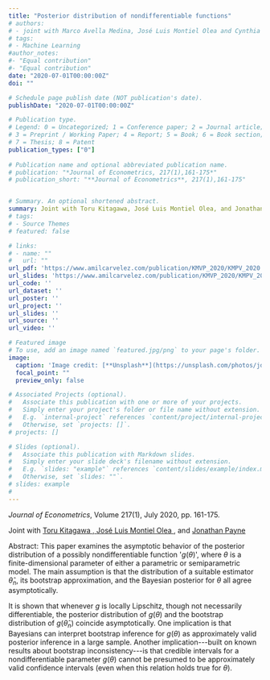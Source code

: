 ```yaml
---
title: "Posterior distribution of nondifferentiable functions"
# authors:
# - joint with Marco Avella Medina, José Luis Montiel Olea and Cynthia Rush
# tags:
# - Machine Learning
#author_notes:
#- "Equal contribution"
#- "Equal contribution"
date: "2020-07-01T00:00:00Z"
doi: ""

# Schedule page publish date (NOT publication's date).
publishDate: "2020-07-01T00:00:00Z"

# Publication type.
# Legend: 0 = Uncategorized; 1 = Conference paper; 2 = Journal article;
# 3 = Preprint / Working Paper; 4 = Report; 5 = Book; 6 = Book section;
# 7 = Thesis; 8 = Patent
publication_types: ["0"]
 
# Publication name and optional abbreviated publication name.
# publication: "*Journal of Econometrics, 217(1),161-175*"
# publication_short: "**Journal of Econometrics**, 217(1),161-175"


# Summary. An optional shortened abstract.
summary: Joint with Toru Kitagawa, José Luis Montiel Olea, and Jonathan Payne. *Journal of Econometrics*, Volume 217(1), July 2020, pp. 161-175
# tags:
# - Source Themes
# featured: false

# links:
# - name: ""
#   url: ""
url_pdf: 'https://www.amilcarvelez.com/publication/KMVP_2020/KMPV_2020.pdf'
url_slides: 'https://www.amilcarvelez.com/publication/KMVP_2020/KMPV_2020Appendix.pdf'
url_code: ''
url_dataset: ''
url_poster: ''
url_project: ''
url_slides: ''
url_source: ''
url_video: ''

# Featured image
# To use, add an image named `featured.jpg/png` to your page's folder. 
image:
  caption: 'Image credit: [**Unsplash**](https://unsplash.com/photos/jdD8gXaTZsc)'
  focal_point: ""
  preview_only: false

# Associated Projects (optional).
#   Associate this publication with one or more of your projects.
#   Simply enter your project's folder or file name without extension.
#   E.g. `internal-project` references `content/project/internal-project/index.md`.
#   Otherwise, set `projects: []`.
# projects: []

# Slides (optional).
#   Associate this publication with Markdown slides.
#   Simply enter your slide deck's filename without extension.
#   E.g. `slides: "example"` references `content/slides/example/index.md`.
#   Otherwise, set `slides: ""`.
# slides: example
#
---
```

*Journal of Econometrics*, Volume 217(1), July 2020, pp. 161-175.

Joint with <a href="http://www.homepages.ucl.ac.uk/~uctptk0/Research/research.htm" target="_blank">Toru Kitagawa </span>, <span> <a href="http://www.joseluismontielolea.com/" target="_blank">José Luis Montiel Olea </a> </span>, <span> and <a href="https://sites.google.com/site/jonathanedgarpayne/"> Jonathan Payne</a> </span></div>

Abstract: This paper examines the asymptotic behavior of the posterior distribution of a possibly nondifferentiable function '$g(\theta)$', where $\theta$ is a finite-dimensional parameter of either a parametric or semiparametric model. The main assumption is that the distribution of a suitable estimator $\widehat{\theta}_n$, its bootstrap approximation, and the Bayesian posterior for $\theta$ all agree asymptotically.

It is shown that whenever $g$ is locally Lipschitz, though not necessarily differentiable, the posterior distribution of $g(\theta)$ and the bootstrap distribution of $g(\widehat{\theta}_n)$ coincide asymptotically. One implication is that Bayesians can interpret bootstrap inference for $g(\theta)$ as approximately valid posterior inference in a large sample. Another implication---built on known results about bootstrap inconsistency---is that credible intervals for a nondifferentiable parameter $g(\theta)$ cannot be presumed to be approximately valid confidence intervals (even when this relation holds true for $\theta$).

